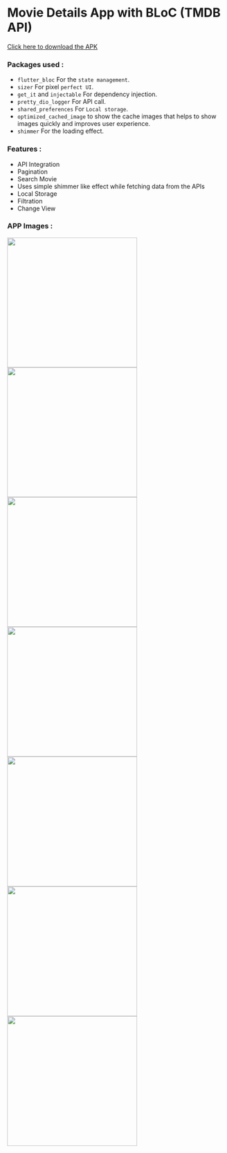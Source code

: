# Movie Details App with BLoC (TMDB API)
 
[Click here to download the APK](https://drive.google.com/drive/folders/1dCebb9hD7R-jkUFRs4iP7bo6FYbtU5Mz)


### Packages used : 
- ```flutter_bloc``` For the ```state management```.
- ```sizer``` For pixel ```perfect UI```.
- ```get_it``` and ```injectable``` For dependency injection.
- ```pretty_dio_logger``` For API call.
- ```shared_preferences``` For ```Local storage```.
- ```optimized_cached_image``` to show the cache images that helps to show images quickly and improves user experience.
- ```shimmer``` For the loading effect.


### Features : 
- API Integration
- Pagination
- Search Movie
- Uses simple shimmer like effect while fetching data from the APIs
- Local Storage
- Filtration
- Change View
  
### APP Images : 
<div>
  <img src= https://github.com/KevalTank/movie_mania/assets/70793545/36695c62-c940-464f-8e36-b9a1343cffba width=300>
  <img src= https://github.com/KevalTank/movie_mania/assets/70793545/9453f7e6-7676-41ac-931d-2cb18eb57d01 width=300>
  <img src= https://github.com/KevalTank/movie_mania/assets/70793545/fefa96ee-dbe6-493c-ac9a-dfa767a7437f width=300>
  <img src= https://github.com/KevalTank/movie_mania/assets/70793545/db7f0120-1712-4ad2-a46d-0c0f6a6bd94f width=300>
  <img src= https://github.com/KevalTank/movie_mania/assets/70793545/9b8ff458-2d51-4099-afc4-f64123b18aa2 width=300>
  <img src= https://github.com/KevalTank/movie_mania/assets/70793545/a4ce52a4-ead4-47b9-986f-e696ef4a8729 width=300>
  <img src= https://github.com/KevalTank/movie_mania/assets/70793545/b5abe11c-16e3-4ed4-9c3a-56e4aa40cf4e width=300>
</div>
